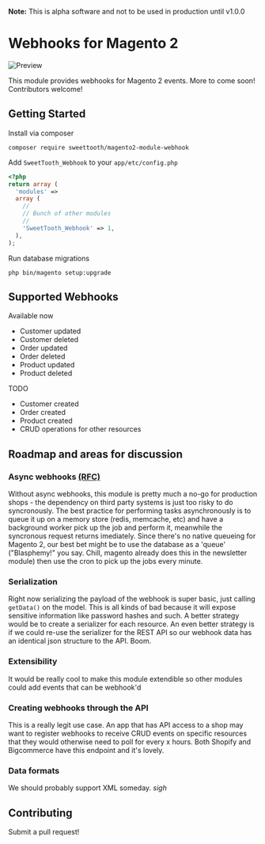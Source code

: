 **Note:** This is alpha software and not to be used in production until v1.0.0

# Webhooks for Magento 2

![Preview](https://s3.amazonaws.com/sweettooth-static/github/magento2-webhook-preview)

This module provides webhooks for Magento 2 events. More to come soon! Contributors welcome!

## Getting Started

Install via composer
```
composer require sweettooth/magento2-module-webhook
```

Add `SweetTooth_Webhook` to your `app/etc/config.php`
```php
<?php
return array (
  'modules' => 
  array (
    //
    // Bunch of other modules
    // 
    'SweetTooth_Webhook' => 1,
  ),
);
```

Run database migrations
```
php bin/magento setup:upgrade
```

## Supported Webhooks

Available now
- Customer updated
- Customer deleted
- Order updated
- Order deleted
- Product updated
- Product deleted

TODO
- Customer created
- Order created
- Product created
- CRUD operations for other resources

## Roadmap and areas for discussion

### Async webhooks [(RFC)](https://github.com/sweettooth/magento2-module-webhook/issues/6)
Without async webhooks, this module is pretty much a no-go for production shops - the dependency on third party systems is just too risky to do syncronously. The best practice for performing tasks asynchronously is to queue it up on a memory store (redis, memcache, etc) and have a background worker pick up the job and perform it, meanwhile the syncronous request returns imediately. Since there's no native queueing for Magento 2, our best bet might be to use the database as a 'queue' ("Blasphemy!" you say. Chill, magento already does this in the newsletter module) then use the cron to pick up the jobs every minute.

### Serialization
Right now serializing the payload of the webhook is super basic, just calling `getData()` on the model. This is all kinds of bad because it will expose sensitive information like password hashes and such. A better strategy would be to create a serializer for each resource. An even better strategy is if we could re-use the serializer for the REST API so our webhook data has an identical json structure to the API. Boom.

### Extensibility
It would be really cool to make this module extendible so other modules could add events that can be webhook'd

### Creating webhooks through the API
This is a really legit use case. An app that has API access to a shop may want to register webhooks to receive CRUD events on specific resources that they would otherwise need to poll for every x hours. Both Shopify and Bigcommerce have this endpoint and it's lovely.

### Data formats
We should probably support XML someday. *sigh*

## Contributing

Submit a pull request!
